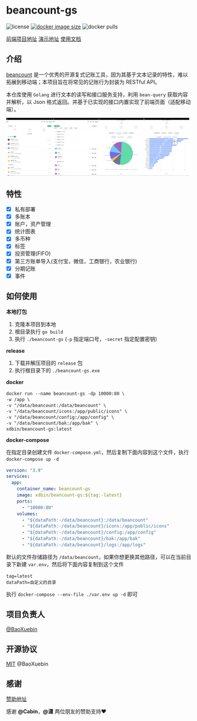 # beancount-gs

![license](https://img.shields.io/github/license/BaoXuebin/beancount-gs)
[![docker image size](https://img.shields.io/docker/image-size/xdbin/beancount-gs/latest?label=docker-image)](https://hub.docker.com/repository/docker/xdbin/beancount-gs/general)
![docker pulls](https://img.shields.io/docker/pulls/xdbin/beancount-gs)

[前端项目地址](https://github.com/BaoXuebin/beancount-web)
[演示地址](https://beancount.xdbin.com/)
[使用文档](https://www.yuque.com/chuyi-ble7p/beancount-gs)

## 介绍

[beancount](https://github.com/beancount/) 是一个优秀的开源复式记账工具，因为其基于文本记录的特性，难以拓展到移动端；本项目旨在将常见的记账行为封装为 RESTful API。

本仓库使用 `Golang` 进行文本的读写和接口服务支持，利用 `bean-query` 获取内容并解析，以 Json 格式返回。并基于已实现的接口内置实现了前端页面（适配移动端）。

![snapshot](./snapshot.png)

## 特性

- [X] 私有部署
- [X] 多账本
- [X] 账户，资产管理
- [X] 统计图表
- [X] 多币种
- [X] 标签
- [X] 投资管理(FIFO)
- [X] 第三方账单导入(支付宝，微信，工商银行，农业银行)
- [X] 分期记账
- [X] 事件

## 如何使用

**本地打包**

1. 克隆本项目到本地
2. 根目录执行 `go build`
3. 执行 `./beancount-gs` (`-p` 指定端口号，`-secret` 指定配置密钥)

**release**

1. 下载并解压项目的 `release` 包
2. 执行根目录下的 `./beancount-gs.exe`

**docker**

```shell
docker run --name beancount-gs -dp 10000:80 \
-w /app \
-v "/data/beancount:/data/beancount" \
-v "/data/beancount/icons:/app/public/icons" \
-v "/data/beancount/config:/app/config" \
-v "/data/beancount/bak:/app/bak" \
xdbin/beancount-gs:latest
```

**docker-compose**

在指定目录创建文件 `docker-compose.yml`，然后复制下面内容到这个文件，执行 `docker-compose up -d`

```yaml
version: "3.9"
services:
  app:
    container_name: beancount-gs
    image: xdbin/beancount-gs:${tag:-latest}
    ports:
      - "10000:80"
    volumes:
      - "${dataPath:-/data/beancount}:/data/beancount"
      - "${dataPath:-/data/beancount}/icons:/app/public/icons"
      - "${dataPath:-/data/beancount}/config:/app/config"
      - "${dataPath:-/data/beancount}/bak:/app/bak"
      - "${dataPath:-/data/beancount}/logs:/app/logs"
```

默认的文件存储路径为 `/data/beancount`，如果你想更换其他路径，可以在当前目录下新建 `var.env`，然后将下面内容复制到这个文件

```properties
tag=latest
dataPath=自定义的目录
```

执行 `docker-compose --env-file ./var.env up -d` 即可

## 项目负责人

[@BaoXuebin](https://github.com/BaoXuebin)

## 开源协议

[MIT](https://github.com/BaoXuebin/beancount-gs/blob/main/License) @BaoXuebin

## 感谢️

[赞助地址](https://xdbin.com/sponsor)

感谢 **@Cabin**，**@潇** 两位朋友的赞助支持❤️